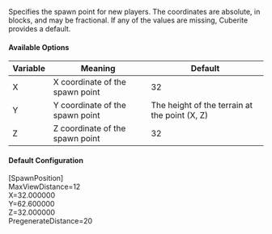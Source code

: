 Specifies the spawn point for new players. The coordinates are absolute, in blocks, and may be fractional. If any of the values are missing, Cuberite provides a default.

#### Available Options

| Variable | Meaning                         | Default                                       |
|----------|---------------------------------|-----------------------------------------------|
| X        | X coordinate of the spawn point | 32                                            |
| Y        | Y coordinate of the spawn point | The height of the terrain at the point (X, Z) |
| Z        | Z coordinate of the spawn point | 32                                            |

#### Default Configuration

<div class="code-box">
[SpawnPosition]<br/>
MaxViewDistance=12<br/>
X=32.000000<br/>
Y=62.600000<br/>
Z=32.000000<br/>
PregenerateDistance=20
</div>
